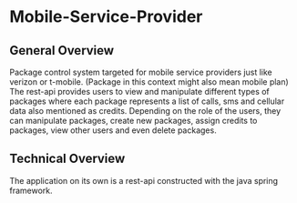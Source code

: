 # Mobile-Service-Provider

## General Overview
Package control system targeted for mobile service providers just like verizon or t-mobile. (Package in this context might also mean mobile plan)
The rest-api provides users to view and manipulate different types of packages where each package represents a list of calls, sms and cellular data also mentioned as credits.
Depending on the role of the users, they can manipulate packages, create new packages, assign credits to packages, view other users and even delete packages.

## Technical Overview
The application on its own is a rest-api constructed with the java spring framework.


